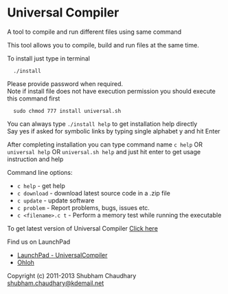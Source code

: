 Universal Compiler
===========================================================================
A tool to compile and run different files using same command  
  
This tool allows you to compile, build and run files at the same time.  
  
To install just type in terminal  

      ./install  
Please provide password when required.  
Note if install file does not have execution permission you should execute this command first  

      sudo chmod 777 install universal.sh  
You can always type `./install help` to get installation help directly  
Say yes if asked for symbolic links by typing single alphabet y and hit Enter  

After completing installation you can type command name `c help` OR `universal help` OR `universal.sh help` and just hit enter to get usage instruction and help

Command line options:  
  * `c help`            - get help  
  * `c download`        - download latest source code in a .zip file
  * `c update`          - update software
  * `c problem`         - Report problems, bugs, issues etc.
  * `c <filename>.c t`  - Perform a memory test while running the executable
  
To get latest version of Universal Compiler [Click here](https://github.com/shubhamchaudhary/universal/releases/latest)   

Find us on LaunchPad
  * [LaunchPad - UniversalCompiler](https://launchpad.net/universalcompiler)  
  * [Ohloh](https://www.ohloh.net/p/UniversalCompiler)


  
Copyright (c) 2011-2013 Shubham Chaudhary <shubham.chaudhary@kdemail.net>  
